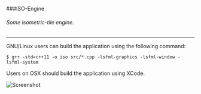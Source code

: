###ISO-Engine
###### Some isometric-tile engine.
---
GNU/Linux users can build the application using the following command:

````
$ g++ -std=c++11 -o iso src/*.cpp -lsfml-graphics -lsfml-window -lsfml-system
````

Users on OSX should build the application using XCode.

![Screenshot](https://raw.github.com/Balletie/ISO-Engine/master/currentstate.png)
